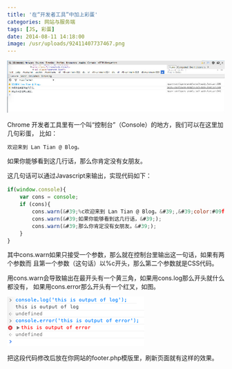 ```yaml
---
title: '在“开发者工具”中加上彩蛋'
categories: 网站与服务端
tags: [JS, 彩蛋]
date: 2014-08-11 14:18:00
image: /usr/uploads/92411407737467.png
---
```


![/usr/uploads/92411407737467.png](../../../../../../public/usr/uploads/92411407737467.png)

Chrome 开发者工具里有一个叫“控制台”（Console）的地方，我们可以在这里加几句彩蛋，
比如：

```bash
欢迎来到 Lan Tian @ Blog。
```

如果你能够看到这几行话，那么你肯定没有女朋友。

这几句话可以通过Javascript来输出，实现代码如下：

```javascript
if(window.console){
    var cons = console;
    if (cons){
        cons.warn(&#39;%c欢迎来到 Lan Tian @ Blog。&#39;,&#39;color:#09f&#39;);
        cons.warn(&#39;如果你能够看到这几行话，&#39;);
        cons.warn(&#39;那么你肯定没有女朋友。&#39;);
    }
}
```

其中cons.warn如果只接受一个参数，那么就在控制台里输出这一句话，如果有两个参数而
且第一个参数（这句话）以%c开头，那么第二个参数就是CSS代码。

用cons.warn会导致输出在最开头有一个黄三角，如果用cons.log那么开头就什么都没有，
如果用cons.error那么开头有一个红叉，如图。

![/usr/uploads/20140811/1407737826162144.png](../../../../../../public/usr/uploads/20140811/1407737826162144.png)

把这段代码修改后放在你网站的footer.php模版里，刷新页面就有这样的效果。
